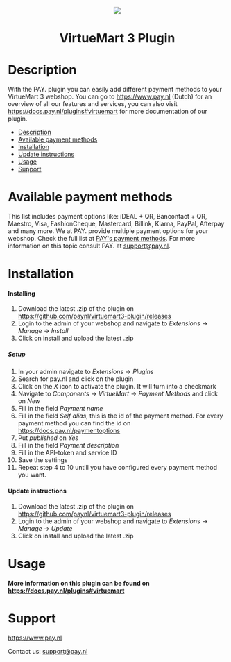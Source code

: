 <p align="center">
  <img src="https://www.pay.nl/uploads/1/brands/main_logo.png" />
</p>
<h1 align="center">VirtueMart 3 Plugin</h1>

# Description

With the PAY. plugin you can easily add different payment methods to your VirtueMart 3 webshop. You can go to https://www.pay.nl (Dutch) for an overview of all our features and services, you can also visit https://docs.pay.nl/plugins#virtuemart for more documentation of our plugin.

- [Description](#description)
- [Available payment methods](#available-payment-methods)
- [Installation](#installation)
- [Update instructions](#update-instructions)
- [Usage](#usage)
- [Support](#support)

# Available payment methods
This list includes payment options like: iDEAL + QR, Bancontact + QR, Maestro, Visa, FashionCheque, Mastercard, Billink, Klarna, PayPal, Afterpay and many more. We at PAY. provide multiple payment options for your webshop. Check the full list at <a href="https://www.pay.nl/betaalmethoden">PAY's payment methods</a>.
For more information on this topic consult PAY. at support@pay.nl.

# Installation
#### Installing

1. Download the latest .zip of the plugin on https://github.com/paynl/virtuemart3-plugin/releases
2. Login to the admin of your webshop and navigate to *Extensions* -> *Manage* -> *Install*
3. Click on install and upload the latest .zip

##### Setup

1. In your admin navigate to *Extensions* -> *Plugins*
2. Search for pay.nl and click on the plugin
3. Click on the *X* icon to activate the plugin. It will turn into a checkmark
4. Navigate to *Components* -> *VirtueMart* -> *Payment Methods* and click on *New*
5. Fill in the field *Payment name*
6. Fill in the field *Self alias*, this is the id of the payment method. For every payment method you can find the id on https://docs.pay.nl/paymentoptions
7. Put *published* on *Yes*
8. Fill in the field *Payment description*
9. Fill in the API-token and service ID 
10. Save the settings
11. Repeat step 4 to 10 untill you have configured every payment method you want.

#### Update instructions

1. Download the latest .zip of the plugin on https://github.com/paynl/virtuemart3-plugin/releases
2. Login to the admin of your webshop and navigate to *Extensions* -> *Manage* -> *Update*
3. Click on install and upload the latest .zip

# Usage

**More information on this plugin can be found on https://docs.pay.nl/plugins#virtuemart**

# Support
https://www.pay.nl

Contact us: support@pay.nl

